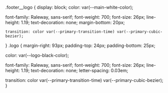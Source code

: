 .footer\_\_logo { display: block; color: var(--main-white-color);

font-family: Raleway, sans-serif; font-weight: 700; font-size: 26px; line-height: 1.19;
text-decoration: none; margin-bottom: 20px;

    transition: color var(--primary-transition-time) var(--primary-cubic-bezier);

} .logo { margin-right: 93px; padding-top: 24px; padding-bottom: 25px;

color: var(--logo-black-color);

font-family: Raleway, sans-serif; font-weight: 700; font-size: 26px; line-height: 1.19;
text-decoration: none; letter-spacing: 0.03em;

transition: color var(--primary-transition-time) var(--primary-cubic-bezier); }
